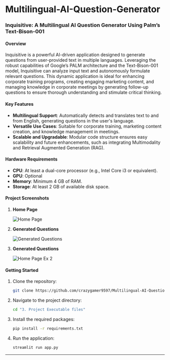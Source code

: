 # Multilingual-AI-Question-Generator

### Inquisitive: A Multilingual AI Question Generator Using Palm’s Text-Bison-001

#### Overview
Inquisitive is a powerful AI-driven application designed to generate questions from user-provided text in multiple languages. Leveraging the robust capabilities of Google’s PALM architecture and the Text-Bison-001 model, Inquisitive can analyze input text and autonomously formulate relevant questions. This dynamic application is ideal for enhancing corporate training programs, creating engaging marketing content, and managing knowledge in corporate meetings by generating follow-up questions to ensure thorough understanding and stimulate critical thinking.

#### Key Features
- **Multilingual Support**: Automatically detects and translates text to and from English, generating questions in the user's language.
- **Versatile Use Cases**: Suitable for corporate training, marketing content creation, and knowledge management in meetings.
- **Scalable and Upgradable**: Modular code structure ensures easy scalability and future enhancements, such as integrating Multimodality and Retrieval Augmented Generation (RAG).

#### Hardware Requirements
- **CPU**: At least a dual-core processor (e.g., Intel Core i3 or equivalent).
- **GPU**: Optional
- **Memory**: Minimum 4 GB of RAM.
- **Storage**: At least 2 GB of available disk space.

#### Project Screenshots
1. **Home Page**
   
   ![Home Page](https://github.com/user-attachments/assets/1f4eeac0-7f2d-4e28-8a78-dc2e620bb0bb)

2. **Generated Questions**
   
   ![Generated Questions](https://github.com/user-attachments/assets/3bb0c0ba-a0b1-4c7c-882c-4a49a32ea03d)

3. **Generated Questions**
   
   ![Home Page Ex 2](https://github.com/user-attachments/assets/0864bf17-b615-422a-9378-600b53dd695e)


#### Getting Started
1. Clone the repository:
   ```bash
   git clone https://github.com/crazygamer9597/Multilingual-AI-Question-Generator.git
   ```
2. Navigate to the project directory:
   ```bash
   cd "3. Project Executable files"
   ```
3. Install the required packages:
   ```bash
   pip install -r requirements.txt
   ```
4. Run the application:
   ```bash
   streamlit run app.py
   ```

---
